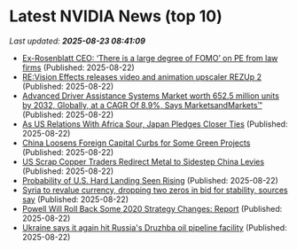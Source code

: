 # Latest NVIDIA News (top 10)
_Last updated: **2025-08-23 08:41:09**_

- [Ex-Rosenblatt CEO: ‘There is a large degree of FOMO’ on PE from law firms](https://biztoc.com/x/efde3176c4a2555d) (Published: 2025-08-22)
- [RE:Vision Effects releases video and animation upscaler REZUp 2](https://www.cgchannel.com/2025/08/revision-effects-releases-video-and-animation-upscaler-rezup-2/) (Published: 2025-08-22)
- [Advanced Driver Assistance Systems Market worth 652.5 million units by 2032, Globally, at a CAGR Of 8.9%, Says MarketsandMarkets™](https://www.globenewswire.com/news-release/2025/08/22/3137680/0/en/Advanced-Driver-Assistance-Systems-Market-worth-652-5-million-units-by-2032-Globally-at-a-CAGR-Of-8-9-Says-MarketsandMarkets.html) (Published: 2025-08-22)
- [As US Relations With Africa Sour, Japan Pledges Closer Ties](https://biztoc.com/x/3ddd4875ecdeb5c2) (Published: 2025-08-22)
- [China Loosens Foreign Capital Curbs for Some Green Projects](https://biztoc.com/x/21dfaeee87ddd516) (Published: 2025-08-22)
- [US Scrap Copper Traders Redirect Metal to Sidestep China Levies](https://biztoc.com/x/6c28a2f4a92f02c2) (Published: 2025-08-22)
- [Probability of U.S. Hard Landing Seen Rising](https://biztoc.com/x/cff3981b65f785c0) (Published: 2025-08-22)
- [Syria to revalue currency, dropping two zeros in bid for stability, sources say](https://biztoc.com/x/db527ca865efc830) (Published: 2025-08-22)
- [Powell Will Roll Back Some 2020 Strategy Changes: Report](https://biztoc.com/x/4bf95745a75a4325) (Published: 2025-08-22)
- [Ukraine says it again hit Russia's Druzhba oil pipeline facility](https://biztoc.com/x/ede1b1579f1d879d) (Published: 2025-08-22)

